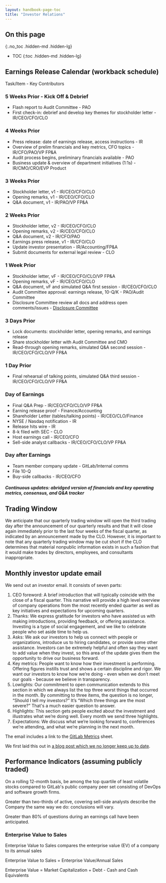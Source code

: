 ```yaml
--- 
layout: handbook-page-toc
title: "Investor Relations"
---
```


## On this page
{:.no_toc .hidden-md .hidden-lg}

- TOC
{:toc .hidden-md .hidden-lg}

## Earnings Release Calendar (workback schedule)

Task/Item - Key Contributors

### 5 Weeks Prior - Kick Off & Debrief	
* Flash report to Audit Committee - PAO
* First check-in: debrief and develop key themes for stockholder letter - IR/CEO/CFO/CLO

### 4 Weeks Prior	
* Press release: date of earnings release, access instructions - IR
* Overview of prelim financials and key metrics, CFO topics	- IR/CFO/PAO/VP FP&A
* Audit process begins, preliminary financials available - PAO
* Business update & overview of department initiatives (1:1s) - IR/CMO/CRO/EVP Product

### 3 Weeks Prior	
* Stockholder letter, v1 - IR/CEO/CFO/CLO
* Opening remarks, v1	- IR/CEO/CFO/CLO
* Q&A document, v1 - IR/PAO/VP FP&A

### 2 Weeks Prior	
* Stockholder letter, v2 - IR/CEO/CFO/CLO
* Opening remarks, v2 - IR/CEO/CFO/CLO
* Q&A document, v2 - IR/CFO/PAO
* Earnings press release, v1 - IR/CFO/CLO
* Update investor presentation - IR/Accounting/FP&A
* Submit documents for external legal review - CLO

### 1 Week Prior	
* Stockholder letter, vF - IR/CEO/CFO/CLO/VP FP&A
* Opening remarks, vF - IR/CEO/CFO/CLO
* Q&A document, vF and simulated Q&A first session - IR/CEO/CFO/CLO
* Audit Committee approval: earnings release, 10-Q/K - PAO/Audit Committee
* Disclosure Committee review all docs and address open comments/issues - [Disclosure Committee](/handbook/internal-audit/sarbanes-oxley/#disclosure-committee-charter)

### 3 Days Prior	
* Lock documents: stockholder letter, opening remarks, and earnings release	
* Share stockholder letter with Audit Committee and CMO  
* Read-through opening remarks, simulated Q&A second session - IR/CEO/CFO/CLO/VP FP&A

### 1 Day Prior	
* Final rehearsal of talking points, simulated Q&A third session - IR/CEO/CFO/CLO/VP FP&A

### Day of Earnings	
* Final Q&A Prep - IR/CEO/CFO/CLO/VP FP&A
* Earning release proof	- Finance/Accounting
* Shareholder Letter (tables/talking points) - IR/CEO/CLO/Finance
* NYSE / Nasdaq notification - IR
* Release hits wire	- IR
* 8-k filed with SEC - CLO
* Host earnings call - IR/CEO/CFO
* Sell-side analyst callbacks	- IR/CEO/CFO/CLO/VP FP&A

### Day after Earnings	
* Team member company update - GitLab/Internal comms
* File 10-Q
* Buy-side callbacks - IR/CEO/CFO

##### Continuous updates: abridged version of financials and key operating metrics, consensus, and Q&A tracker 

## Trading Window

We anticipate that our quarterly trading window will open the third trading day after the announcement of our quarterly results and that it will close again immediately prior to the last four weeks of the fiscal quarter, as indicated by an announcement made by the CLO. However, it is important to note that any quarterly trading window may be cut short if the CLO determines that material nonpublic information exists in such a fashion that it would make trades by directors, employees, and consultants inappropriate.

## Monthly investor update email

We send out an investor email. It consists of seven parts:

1. CEO foreword: A brief introduction that will typically coincide with the close of a fiscal quarter. This narrative will provide a high level overview of company operations from the most recently ended quarter as well as key initiatives and expectations for upcoming quarters.
1. Thanks: We express gratitude for investors who have assisted us with making introductions, providing feedback, or offering assistance. Investing is a type of social engagement, and we like to celebrate people who set aside time to help us.
1. Asks: We ask our investors to help us connect with people or organizations, introduce us to hiring candidates, or provide some other assistance. Investors can be extremely helpful and often say they want to add value when they invest, so this area of the update gives them the opportunity to drive our business forward.
1. Key metrics: People want to know how their investment is performing. Offering figures instills trust and shows a certain discipline and rigor. We want our investors to know how we’re doing - even when we don’t meet our goals - because we believe in transparency.
1. Lowlights: Our commitment to open communication extends to this section in which we always list the top three worst things that occurred in the month. By committing to three items, the question is no longer, “Should I tell my investors?” It’s “Which three things are the most severe?” That's a much easier question to answer.
1. Highlights: This section gets people excited about the investment and illustrates what we’re doing well. Every month we send three highlights.
1. Expectations: We discuss what we’re looking forward to, conferences we’re attending, and what we’re planning in the next month.

The email includes a link to the [GitLab Metrics](/handbook/business-ops/data-team/kpi-index/#gitlab-metrics) sheet.

We first laid this out in [a blog post which we no longer keep up to date](/blog/2018/10/17/how-we-keep-investors-in-the-loop/).

## Performance Indicators (assuming publicly traded)

On a rolling 12-month basis, be among the top quartile of least volatile stocks compared to GitLab's public company peer set consisting of DevOps and software growth firms.

Greater than two-thirds of active, covering sell-side analysts describe the Company the same way we do: conclusions will vary.

Greater than 80% of questions during an earnings call have been anticipated.

### Enterprise Value to Sales
Enterprise Value to Sales compares the enterprise value (EV) of a company to its annual sales

Enterprise Value to Sales = Enterprise Value/Annual Sales

Enterprise Value = Market Capitalization + Debt - Cash and Cash Equivalents
